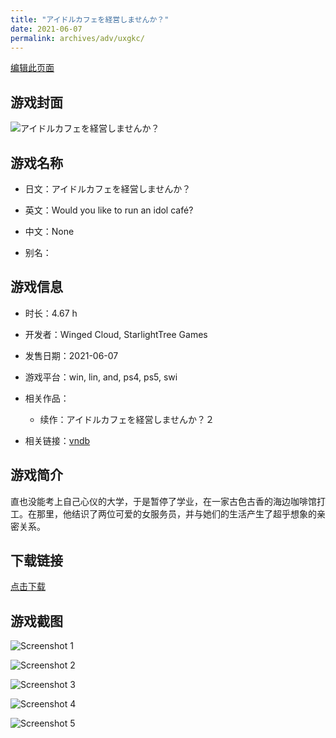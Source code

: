 ```yaml
---
title: "アイドルカフェを経営しませんか？"
date: 2021-06-07
permalink: archives/adv/uxgkc/
---
```

[编辑此页面](https://github.com/ACG-3/ADV3-source/blob/main/source/_posts/%E3%82%A2%E3%82%A4%E3%83%89%E3%83%AB%E3%82%AB%E3%83%95%E3%82%A7%E3%82%92%E7%B5%8C%E5%96%B6%E3%81%97%E3%81%BE%E3%81%9B%E3%82%93%E3%81%8B%EF%BC%9F.md)

## 游戏封面

![アイドルカフェを経営しませんか？](https://pan.timero.xyz/d/onedrive/img_lib_001/%E3%82%A2%E3%82%A4%E3%83%89%E3%83%AB%E3%82%AB%E3%83%95%E3%82%A7%E3%82%92%E7%B5%8C%E5%96%B6%E3%81%97%E3%81%BE%E3%81%9B%E3%82%93%E3%81%8B%EF%BC%9F_cover.avif)


## 游戏名称

- 日文：アイドルカフェを経営しませんか？
- 英文：Would you like to run an idol café?
- 中文：None

- 别名：


## 游戏信息

- 时长：4.67 h
- 开发者：Winged Cloud, StarlightTree Games
- 发售日期：2021-06-07
- 游戏平台：win, lin, and, ps4, ps5, swi
- 相关作品：
   - 续作：アイドルカフェを経営しませんか？２

- 相关链接：[vndb](https://vndb.org/v30721)


## 游戏简介

直也没能考上自己心仪的大学，于是暂停了学业，在一家古色古香的海边咖啡馆打工。在那里，他结识了两位可爱的女服务员，并与她们的生活产生了超乎想象的亲密关系。


## 下载链接

[点击下载](https://pan.timero.xyz/onedrive/adv_lib_001/%E3%82%A2%E3%82%A4%E3%83%89%E3%83%AB%E3%82%AB%E3%83%95%E3%82%A7%E3%82%92%E7%B5%8C%E5%96%B6%E3%81%97%E3%81%BE%E3%81%9B%E3%82%93%E3%81%8B%EF%BC%9F)


## 游戏截图


![Screenshot 1](https://pan.timero.xyz/d/onedrive/img_lib_001/%E3%82%A2%E3%82%A4%E3%83%89%E3%83%AB%E3%82%AB%E3%83%95%E3%82%A7%E3%82%92%E7%B5%8C%E5%96%B6%E3%81%97%E3%81%BE%E3%81%9B%E3%82%93%E3%81%8B%EF%BC%9F_Screenshot_1.avif)

![Screenshot 2](https://pan.timero.xyz/d/onedrive/img_lib_001/%E3%82%A2%E3%82%A4%E3%83%89%E3%83%AB%E3%82%AB%E3%83%95%E3%82%A7%E3%82%92%E7%B5%8C%E5%96%B6%E3%81%97%E3%81%BE%E3%81%9B%E3%82%93%E3%81%8B%EF%BC%9F_Screenshot_2.avif)

![Screenshot 3](https://pan.timero.xyz/d/onedrive/img_lib_001/%E3%82%A2%E3%82%A4%E3%83%89%E3%83%AB%E3%82%AB%E3%83%95%E3%82%A7%E3%82%92%E7%B5%8C%E5%96%B6%E3%81%97%E3%81%BE%E3%81%9B%E3%82%93%E3%81%8B%EF%BC%9F_Screenshot_3.avif)

![Screenshot 4](https://pan.timero.xyz/d/onedrive/img_lib_001/%E3%82%A2%E3%82%A4%E3%83%89%E3%83%AB%E3%82%AB%E3%83%95%E3%82%A7%E3%82%92%E7%B5%8C%E5%96%B6%E3%81%97%E3%81%BE%E3%81%9B%E3%82%93%E3%81%8B%EF%BC%9F_Screenshot_4.avif)

![Screenshot 5](https://pan.timero.xyz/d/onedrive/img_lib_001/%E3%82%A2%E3%82%A4%E3%83%89%E3%83%AB%E3%82%AB%E3%83%95%E3%82%A7%E3%82%92%E7%B5%8C%E5%96%B6%E3%81%97%E3%81%BE%E3%81%9B%E3%82%93%E3%81%8B%EF%BC%9F_Screenshot_5.avif)

